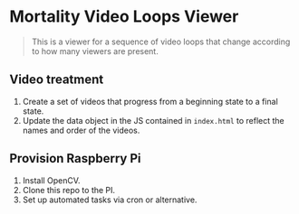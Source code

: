 # Mortality Video Loops Viewer

> This is a viewer for a sequence of video loops that change according to how many viewers are present.

## Video treatment

1. Create a set of videos that progress from a beginning state to a final state.
2. Update the data object in the JS contained in `index.html` to reflect the names and order of the videos.

## Provision Raspberry Pi

1. Install OpenCV.
2. Clone this repo to the PI.
3. Set up automated tasks via cron or alternative.